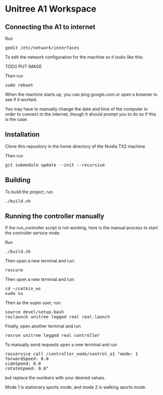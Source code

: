 # Unitree A1 Workspace

## Connecting the A1 to internet

Run 
<pre>gedit /etc/network/interfaces</pre>
To edit the network configuration for the machine so it looks like this:

TODO PUT IMAGE 

Then run 
<pre>sudo reboot</pre>

When the machine starts up, you can ping google.com or open a browser to see if it worked.

You may have to manually change the date and time of the computer in order to connect to the internet, though it should prompt you to do so if this is the case.

## Installation

Clone this repository in the home directory of the Nvidia TX2 machine

Then run 
<pre>git submodule update --init --recursive</pre>

## Building

To build the project, run 
<pre>./build.sh</pre>

## Running the controller manually

If the run_controller script is not working, here is the manual process to start the controller service node:

Run <pre>./build.sh</pre>
Then open a new terminal and run: <pre>roscore</pre>
Then open a new terminal and run: 
<pre>cd ~/catkin_ws
sudo su</pre>
Then as the super user, run:
<pre>source devel/setup.bash
roslaunch unitree_legged_real real.launch</pre>
Finally, open another terminal and run
<pre>rosrun unitree_legged_real controller</pre>

To manually send requests open a new terminal and run
<pre>rosservice call /controller_node/control_a1 "mode: 1
forwardSpeed: 0.0
sideSpeed: 0.0
rotateSpeed: 0.0"</pre>
but replace the numbers with your desired values.

Mode 1 is stationary sports mode, and mode 2 is walking sports mode.